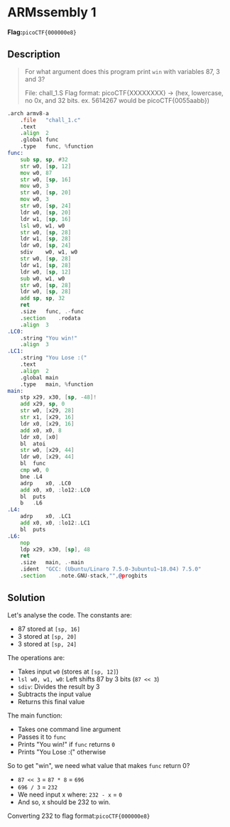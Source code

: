 # ARMssembly 1
__Flag:__`picoCTF{000000e8}`

## Description
> For what argument does this program print `win` with variables 87, 3 and 3?
>
> File: chall_1.S Flag format: picoCTF{XXXXXXXX} -> (hex, lowercase, no 0x, and 32 bits. ex. 5614267 would be picoCTF{0055aabb})
```asm
.arch armv8-a
	.file	"chall_1.c"
	.text
	.align	2
	.global	func
	.type	func, %function
func:
	sub	sp, sp, #32
	str	w0, [sp, 12]
	mov	w0, 87
	str	w0, [sp, 16]
	mov	w0, 3
	str	w0, [sp, 20]
	mov	w0, 3
	str	w0, [sp, 24]
	ldr	w0, [sp, 20]
	ldr	w1, [sp, 16]
	lsl	w0, w1, w0
	str	w0, [sp, 28]
	ldr	w1, [sp, 28]
	ldr	w0, [sp, 24]
	sdiv	w0, w1, w0
	str	w0, [sp, 28]
	ldr	w1, [sp, 28]
	ldr	w0, [sp, 12]
	sub	w0, w1, w0
	str	w0, [sp, 28]
	ldr	w0, [sp, 28]
	add	sp, sp, 32
	ret
	.size	func, .-func
	.section	.rodata
	.align	3
.LC0:
	.string	"You win!"
	.align	3
.LC1:
	.string	"You Lose :("
	.text
	.align	2
	.global	main
	.type	main, %function
main:
	stp	x29, x30, [sp, -48]!
	add	x29, sp, 0
	str	w0, [x29, 28]
	str	x1, [x29, 16]
	ldr	x0, [x29, 16]
	add	x0, x0, 8
	ldr	x0, [x0]
	bl	atoi
	str	w0, [x29, 44]
	ldr	w0, [x29, 44]
	bl	func
	cmp	w0, 0
	bne	.L4
	adrp	x0, .LC0
	add	x0, x0, :lo12:.LC0
	bl	puts
	b	.L6
.L4:
	adrp	x0, .LC1
	add	x0, x0, :lo12:.LC1
	bl	puts
.L6:
	nop
	ldp	x29, x30, [sp], 48
	ret
	.size	main, .-main
	.ident	"GCC: (Ubuntu/Linaro 7.5.0-3ubuntu1~18.04) 7.5.0"
	.section	.note.GNU-stack,"",@progbits
```

## Solution

Let's analyse the code. The constants are:

* 87 stored at `[sp, 16]`
* 3 stored at `[sp, 20]`
* 3 stored at `[sp, 24]`


The operations are:

* Takes input `w0` (stores at `[sp, 12]`)
* `lsl w0, w1, w0`: Left shifts 87 by 3 bits (`87 << 3`)
* `sdiv`: Divides the result by 3
* Subtracts the input value
* Returns this final value

The main function:

* Takes one command line argument
* Passes it to `func`
* Prints "You win!" if `func` returns `0`
* Prints "You Lose :(" otherwise

So to get "win", we need what value that makes `func` return 0? 

* `87 << 3` = `87 * 8` = `696`
* `696 / 3` = `232`
* We need input x where: `232 - x` = `0`
* And so, x should be 232 to win.

Converting 232 to flag format:`picoCTF{000000e8}`
